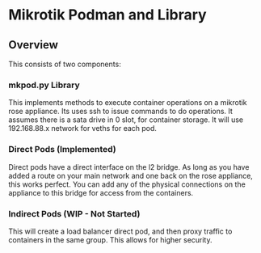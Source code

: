 # Mikrotik Podman and Library

## Overview
This consists of two components:

### mkpod.py Library
This implements methods to execute container operations on a mikrotik rose appliance. Its uses ssh to issue commands to do operations.
It assumes there is a sata drive in 0 slot, for container storage. It will use 192.168.88.x network for veths for each pod.

### Direct Pods (Implemented)
Direct pods have a direct interface on the l2 bridge. As long as you have added a route on your main network and one back on the rose appliance,
this works perfect. You can add any of the physical connections on the appliance to this bridge for access from the containers.

### Indirect Pods (WIP - Not Started)
This will create a load balancer direct pod, and then proxy traffic to containers in the same group. This allows for higher security.




